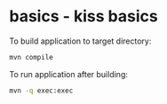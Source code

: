 # basics - kiss basics

To build application to target directory:

```sh
mvn compile
```

To run application after building:

```sh
mvn -q exec:exec
```


